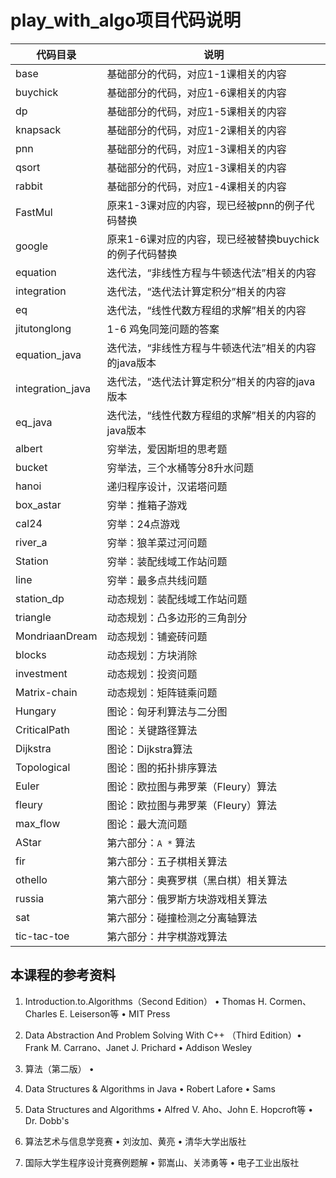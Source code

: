 # play_with_algo项目代码说明





| 代码目录      | 说明                                                    |
| ------------- | ------------------------------------------------------- |
| base          | 基础部分的代码，对应1-1课相关的内容                     |
| buychick      | 基础部分的代码，对应1-6课相关的内容                     |
| dp            | 基础部分的代码，对应1-5课相关的内容                     |
| knapsack      | 基础部分的代码，对应1-2课相关的内容                     |
| pnn           | 基础部分的代码，对应1-3课相关的内容                     |
| qsort         | 基础部分的代码，对应1-3课相关的内容                     |
| rabbit        | 基础部分的代码，对应1-4课相关的内容                     |
| FastMul       | 原来1-3课对应的内容，现已经被pnn的例子代码替换          |
| google        | 原来1-6课对应的内容，现已经被替换buychick的例子代码替换 |
| equation      | 迭代法，“非线性方程与牛顿迭代法”相关的内容              |
| integration   | 迭代法，“迭代法计算定积分”相关的内容                    |
| eq            | 迭代法，“线性代数方程组的求解”相关的内容                |
| jitutonglong  | 1-6 鸡兔同笼问题的答案                                  |
| equation_java | 迭代法，“非线性方程与牛顿迭代法”相关的内容的java版本    |
| integration_java | 迭代法，“迭代法计算定积分”相关的内容的java版本    |
| eq_java | 迭代法，“线性代数方程组的求解”相关的内容的java版本    |
| albert | 穷举法，爱因斯坦的思考题    |
| bucket | 穷举法，三个水桶等分8升水问题    |
| hanoi | 递归程序设计，汉诺塔问题    |
| box_astar |  穷举：推箱子游戏 |
| cal24 |  穷举：24点游戏 |
| river_a |  穷举：狼羊菜过河问题 |
| Station |  穷举：装配线域工作站问题 |
| line |  穷举：最多点共线问题 |
| station_dp |  动态规划：装配线域工作站问题 |
| triangle |  动态规划：凸多边形的三角剖分 |
| MondriaanDream |  动态规划：铺瓷砖问题 |
| blocks |  动态规划：方块消除 |
| investment |  动态规划：投资问题 |
| Matrix-chain |  动态规划：矩阵链乘问题 |
| Hungary |  图论：匈牙利算法与二分图 |
| CriticalPath |  图论：关键路径算法 |
| Dijkstra |  图论：Dijkstra算法 |
| Topological |  图论：图的拓扑排序算法 |
| Euler |  图论：欧拉图与弗罗莱（Fleury）算法 |
| fleury |  图论：欧拉图与弗罗莱（Fleury）算法 |
| max_flow |  图论：最大流问题 |
| AStar |  第六部分：`A *` 算法 |
| fir |  第六部分：五子棋相关算法 |
| othello |  第六部分：奥赛罗棋（黑白棋）相关算法 |
| russia |  第六部分：俄罗斯方块游戏相关算法 |
| sat |  第六部分：碰撞检测之分离轴算法 |
| tic-tac-toe |  第六部分：井字棋游戏算法 |



## 本课程的参考资料

1. Introduction.to.Algorithms（Second Edition） • Thomas H. Cormen、Charles E. Leiserson等 • MIT Press

2. Data Abstraction And Problem Solving With C++ （Third Edition）• Frank M. Carrano、Janet J. Prichard  • Addison
   Wesley

3. 算法（第二版） • 

4. Data Structures & Algorithms in Java • Robert Lafore • Sams

5. Data Structures and Algorithms • Alfred V. Aho、John E. Hopcroft等 • Dr. Dobb's

6. 算法艺术与信息学竞赛 • 刘汝加、黄亮 • 清华大学出版社

7. 国际大学生程序设计竞赛例题解 • 郭嵩山、关沛勇等 • 电子工业出版社

 

